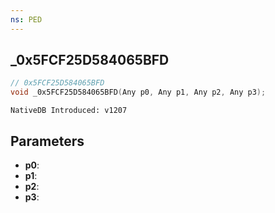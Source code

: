 ```yaml
---
ns: PED
---
```

## _0x5FCF25D584065BFD

```c
// 0x5FCF25D584065BFD
void _0x5FCF25D584065BFD(Any p0, Any p1, Any p2, Any p3);
```

```
NativeDB Introduced: v1207
```

## Parameters
* **p0**:
* **p1**:
* **p2**:
* **p3**:
